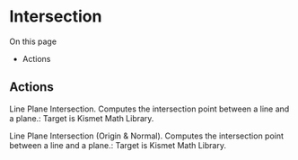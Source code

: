 # Intersection

On this page 

  * Actions





## Actions

Line Plane Intersection. Computes the intersection point between a line and a plane.: Target is Kismet Math Library.

Line Plane Intersection (Origin & Normal). Computes the intersection point between a line and a plane.: Target is Kismet Math Library.

